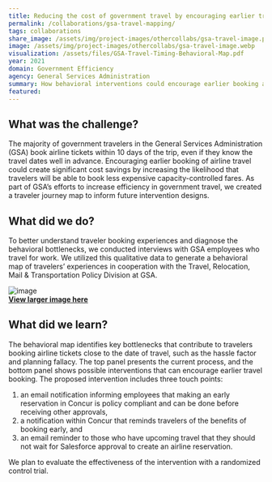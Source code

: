 ```yaml
---
title: Reducing the cost of government travel by encouraging earlier travel booking
permalink: /collaborations/gsa-travel-mapping/
tags: collaborations
share_image: /assets/img/project-images/othercollabs/gsa-travel-image.png
image: /assets/img/project-images/othercollabs/gsa-travel-image.webp
visualization: /assets/files/GSA-Travel-Timing-Behavioral-Map.pdf
year: 2021
domain: Government Efficiency
agency: General Services Administration
summary: How behavioral interventions could encourage earlier booking and generate cost savings
featured: 
---
```

## What was the challenge?
The majority of government travelers in the General Services Administration (GSA) book airline tickets within 10 days of the trip, even if they know the travel dates well in advance. Encouraging earlier booking of airline travel could create significant cost savings by increasing the likelihood that travelers will be able to book less expensive capacity-controlled fares. As part of GSA’s efforts to increase efficiency in government travel, we created a traveler journey map to inform future intervention designs.

## What did we do?
To better understand traveler booking experiences and diagnose the behavioral bottlenecks, we conducted interviews with GSA employees who travel for work. We utilized this qualitative data to generate a behavioral map of travelers’ experiences in cooperation with the Travel, Relocation, Mail & Transportation Policy Division at GSA.

![image]({{site.baseurl}}/assets/img/project-images/othercollabs/GSA-Travel-Timing-Behavioral-Map.webp)<br>
<a href="/assets/files/GSA-Travel-Timing-Behavioral-Map.pdf" target="_blank">**View larger image here**</a>

## What did we learn?
The behavioral map identifies key bottlenecks that contribute to travelers booking airline tickets close to the date of travel, such as the hassle factor and planning fallacy. The top panel presents the current process, and the bottom panel shows possible interventions that can encourage earlier travel booking. The proposed intervention includes three touch points: 
1. an email notification informing employees that making an early reservation in Concur is policy compliant and can be done before receiving other approvals, 
2. a notification within Concur that reminds travelers of the benefits of booking early, and 
3. an email reminder to those who have upcoming travel that they should not wait for Salesforce approval to create an airline reservation.  

We plan to evaluate the effectiveness of the intervention with a randomized control trial.
